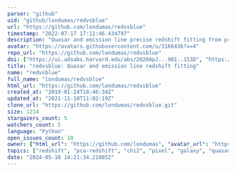 ```yaml
---
parser: "github"
uid: "github/londumas/redvsblue"
url: "https://github.com/londumas/redvsblue"
timestamp: "2022-07-17 17:11:46.434797"
description: "Quasar and emission line precise redshift fitting from prior"
avatar: "https://avatars.githubusercontent.com/u/3166436?v=4"
repo_url: "https://github.com/londumas/redvsblue"
doi: ["https://ui.adsabs.harvard.edu/abs/2020ApJ...901..153D", "https://ui.adsabs.harvard.edu/abs/2021ascl.soft06017D/abstract"]
title: "redvsblue: Quasar and emission line redshift fitting"
name: "redvsblue"
full_name: "londumas/redvsblue"
html_url: "https://github.com/londumas/redvsblue"
created_at: "2019-01-24T18:46:34Z"
updated_at: "2021-11-10T11:02:19Z"
clone_url: "https://github.com/londumas/redvsblue.git"
size: 1214
stargazers_count: 5
watchers_count: 5
language: "Python"
open_issues_count: 10
owner: {"html_url": "https://github.com/londumas", "avatar_url": "https://avatars.githubusercontent.com/u/3166436?v=4", "login": "londumas", "type": "User"}
topics: ["redshift", "pca-redshift", "chi2", "pixel", "galaxy", "quasar"]
date: "2024-05-18 14:21:34.210852"
---
```

